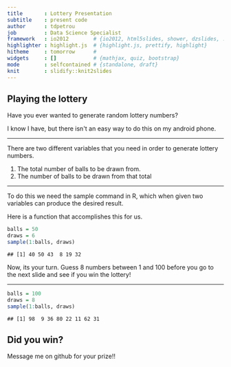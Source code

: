 ```yaml
---
title       : Lottery Presentation
subtitle    : present code
author      : tdpetrou
job         : Data Science Specialist
framework   : io2012        # {io2012, html5slides, shower, dzslides, ...}
highlighter : highlight.js  # {highlight.js, prettify, highlight}
hitheme     : tomorrow      # 
widgets     : []            # {mathjax, quiz, bootstrap}
mode        : selfcontained # {standalone, draft}
knit        : slidify::knit2slides
---
```


## Playing the lottery

Have you ever wanted to generate random lottery numbers?

I know I have, but there isn't an easy way to do this on my android phone.

---

There are two different variables that you need in order to generate lottery numbers.

1. The total number of balls to be drawn from.
2. The number of balls to be drawn from that total

---

To do this we need the sample command in R, which when given two variables can produce the desired result.

Here is a function that accomplishes this for us.


```r
balls = 50
draws = 6
sample(1:balls, draws)
```

```
## [1] 40 50 43  8 19 32
```

Now, its your turn. Guess 8 numbers between 1 and 100 before you go to the next slide and see if you win the lottery!

---


```r
balls = 100
draws = 8
sample(1:balls, draws)
```

```
## [1] 98  9 36 80 22 11 62 31
```

## Did you win?

Message me on github for your prize!!

